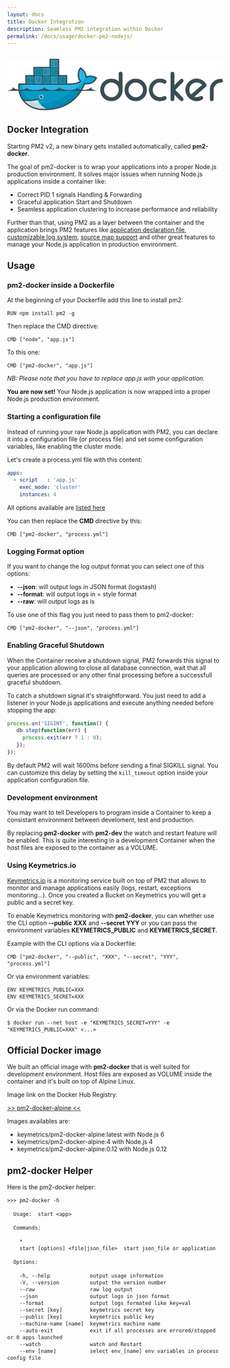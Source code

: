 ```yaml
---
layout: docs
title: Docker Integration
description: Seamless PM2 integration within Docker
permalink: /docs/usage/docker-pm2-nodejs/
---
```


<center style="margin-top: 28px; margin-bottom: 23px">
<img src="/images/docker_logo.png" title="Docker PM2 Node.js"/>
</center>

## Docker Integration

Starting PM2 v2, a new binary gets installed automatically, called **pm2-docker**.

The goal of pm2-docker is to wrap your applications into a proper Node.js production environment. It solves major issues when running Node.js applications inside a container like:

- Correct PID 1 signals Handling & Forwarding
- Graceful application Start and Shutdown
- Seamless application clustering to increase performance and reliability

Further than that, using PM2 as a layer between the container and the application brings PM2 features like [application declaration file](/docs/usage/application-declaration/), [customizable log system](/docs/usage/log-management/), [source map support](/docs/usage/source-map-support/) and other great features to manage your Node.js application in production environment.

## Usage

### pm2-docker inside a Dockerfile

At the beginning of your Dockerfile add this line to install pm2:

```
RUN npm install pm2 -g
```

Then replace the CMD directive:

```
CMD ["node", "app.js"]
```

To this one:

```
CMD ["pm2-docker", "app.js"]
```

*NB: Please note that you have to replace app.js with your application.*

**You are now set!** Your Node.js application is now wrapped into a proper Node.js production environment.

### Starting a configuration file

Instead of running your raw Node.js application with PM2, you can declare it into a configuration file (or process file) and set some configuration variables, like enabling the cluster mode.

Let's create a process.yml file with this content:

```yaml
apps:
  - script   : 'app.js'
    exec_mode: 'cluster'
    instances: 4
```

All options available are [listed here](/docs/usage/application-declaration/#attributes-available)

You can then replace the **CMD** directive by this:

```
CMD ["pm2-docker", "process.yml"]
```

### Logging Format option

If you want to change the log output format you can select one of this options:

- **--json**: will output logs in JSON format (logstash)
- **--format**: will output logs in = style format
- **--raw**: will output logs as is

To use one of this flag you just need to pass them to pm2-docker:

```
CMD ["pm2-docker", "--json", "process.yml"]
```

### Enabling Graceful Shutdown

When the Container receive a shutdown signal, PM2 forwards this signal to your application allowing to close all database connection, wait that all queries are processed or any other final processing before a successfull graceful shutdown.

To catch a shutdown signal it's straightforward. You just need to add a listener in your Node.js applications and execute anything needed before stopping the app:

```javascript
process.on('SIGINT', function() {
   db.stop(function(err) {
     process.exit(err ? 1 : 0);
   });
});
```

By default PM2 will wait 1600ms before sending a final SIGKILL signal. You can customize this delay by setting the `kill_timeout` option inside your application configuration file.

### Development environment

You may want to tell Developers to program inside a Container to keep a consistant environment between develoment, test and production.

By replacing **pm2-docker** with **pm2-dev** the watch and restart feature will be enabled. This is quite interesting in a development Container when the host files are exposed to the container as a VOLUME.

### Using Keymetrics.io

[Keymetrics.io](https://keymetrics.io/) is a monitoring service built on top of PM2 that allows to monitor and manage applications easily (logs, restart, exceptions monitoring...). Once you created a Bucket on Keymetrics you will get a public and a secret key.

To enable Keymetrics monitoring with **pm2-docker**, you can whether use the CLI option **--public XXX** and **--secret YYY** or you can pass the environment variables **KEYMETRICS_PUBLIC** and **KEYMETRICS_SECRET**.

Example with the CLI options via a Dockerfile:

```
CMD ["pm2-docker", "--public", "XXX", "--secret", "YYY", "process.yml"]
```

Or via environment variables:

```
ENV KEYMETRICS_PUBLIC=XXX
ENV KEYMETRICS_SECRET=XXX
```

Or via the Docker run command:

```
$ docker run --net host -e "KEYMETRICS_SECRET=YYY" -e "KEYMETRICS_PUBLIC=XXX" <...>
```

## Official Docker image

We built an official image with **pm2-docker** that is well suited for development environment. Host files are exposed as VOLUME inside the container and it's built on top of Alpine Linux.

Image link on the Docker Hub Registry:

[>> pm2-docker-alpine <<](https://hub.docker.com/r/keymetrics/pm2-docker-alpine/)

Images availables are:

- keymetrics/pm2-docker-alpine:latest with Node.js 6
- keymetrics/pm2-docker-alpine:4 with Node.js 4
- keymetrics/pm2-docker-alpine:0.12 with Node.js 0.12

## pm2-docker Helper

Here is the pm2-docker helper:

```
>>> pm2-docker -h

  Usage:  start <app>

  Commands:

    *
    start [options] <file|json_file>  start json_file or application

  Options:

    -h, --help             output usage information
    -V, --version          output the version number
    --raw                  raw log output
    --json                 output logs in json format
    --format               output logs formated like key=val
    --secret [key]         keymetrics secret key
    --public [key]         keymetrics public key
    --machine-name [name]  keymetrics machine name
    --auto-exit            exit if all processes are errored/stopped or 0 apps launched
    --watch                watch and Restart
    --env [name]           select env_[name] env variables in process config file
```
